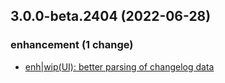 ## 3.0.0-beta.2404 (2022-06-28)

### enhancement (1 change)

- [enh|wip(UI): better parsing of changelog data](QuickBox/development/v3-development@ef0cd9d1967d04ead388e78f9f7bbe78e2710111)

